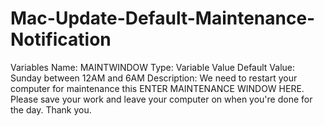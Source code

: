 # Mac-Update-Default-Maintenance-Notification

Variables
Name: MAINTWINDOW
Type: Variable Value
Default Value: Sunday between 12AM and 6AM
Description: We need to restart your computer for maintenance this ENTER MAINTENANCE WINDOW HERE. Please save your work and leave your computer on when you're done for the day. Thank you.
